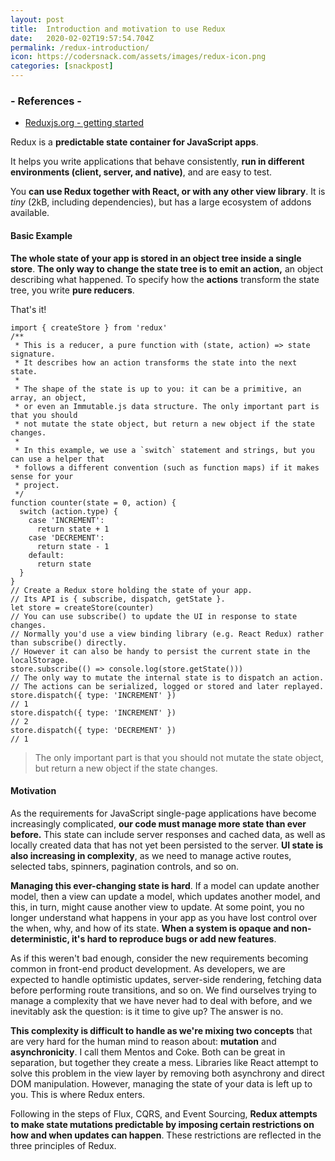 ```yaml
---
layout: post
title:  Introduction and motivation to use Redux
date:   2020-02-02T19:57:54.704Z
permalink: /redux-introduction/
icon: https://codersnack.com/assets/images/redux-icon.png
categories: [snackpost]
---
```


### - References -

- [Reduxjs.org - getting started](https://redux.js.org/introduction/getting-started)

Redux is a **predictable state container for JavaScript apps**.

It helps you write applications that behave consistently, **run in different environments (client, server, and native)**, and are easy to test. 

You **can use Redux together with React, or with any other view library**. It is *tiny* (2kB, including dependencies), but has a large ecosystem of addons available.

#### Basic Example
**The whole state of your app is stored in an object tree inside a single store**. **The only way to change the state tree is to emit an action,** an object describing what happened. To specify how the **actions** transform the state tree, you write **pure reducers**.

That's it!

```
import { createStore } from 'redux'
/**
 * This is a reducer, a pure function with (state, action) => state signature.
 * It describes how an action transforms the state into the next state.
 *
 * The shape of the state is up to you: it can be a primitive, an array, an object,
 * or even an Immutable.js data structure. The only important part is that you should
 * not mutate the state object, but return a new object if the state changes.
 *
 * In this example, we use a `switch` statement and strings, but you can use a helper that
 * follows a different convention (such as function maps) if it makes sense for your
 * project.
 */
function counter(state = 0, action) {
  switch (action.type) {
    case 'INCREMENT':
      return state + 1
    case 'DECREMENT':
      return state - 1
    default:
      return state
  }
}
// Create a Redux store holding the state of your app.
// Its API is { subscribe, dispatch, getState }.
let store = createStore(counter)
// You can use subscribe() to update the UI in response to state changes.
// Normally you'd use a view binding library (e.g. React Redux) rather than subscribe() directly.
// However it can also be handy to persist the current state in the localStorage.
store.subscribe(() => console.log(store.getState()))
// The only way to mutate the internal state is to dispatch an action.
// The actions can be serialized, logged or stored and later replayed.
store.dispatch({ type: 'INCREMENT' })
// 1
store.dispatch({ type: 'INCREMENT' })
// 2
store.dispatch({ type: 'DECREMENT' })
// 1
```

>The only important part is that you should not mutate the state object, but return a new object if the state changes.

#### Motivation
As the requirements for JavaScript single-page applications have become increasingly complicated, **our code must manage more state than ever before.** This state can include server responses and cached data, as well as locally created data that has not yet been persisted to the server. **UI state is also increasing in complexity**, as we need to manage active routes, selected tabs, spinners, pagination controls, and so on.

**Managing this ever-changing state is hard**. If a model can update another model, then a view can update a model, which updates another model, and this, in turn, might cause another view to update. At some point, you no longer understand what happens in your app as you have lost control over the when, why, and how of its state. **When a system is opaque and non-deterministic, it's hard to reproduce bugs or add new features**.

As if this weren't bad enough, consider the new requirements becoming common in front-end product development. As developers, we are expected to handle optimistic updates, server-side rendering, fetching data before performing route transitions, and so on. We find ourselves trying to manage a complexity that we have never had to deal with before, and we inevitably ask the question: is it time to give up? The answer is no.

**This complexity is difficult to handle as we're mixing two concepts** that are very hard for the human mind to reason about: **mutation** and **asynchronicity**. I call them Mentos and Coke. Both can be great in separation, but together they create a mess. Libraries like React attempt to solve this problem in the view layer by removing both asynchrony and direct DOM manipulation. However, managing the state of your data is left up to you. This is where Redux enters.

Following in the steps of Flux, CQRS, and Event Sourcing, **Redux attempts to make state mutations predictable by imposing certain restrictions on how and when updates can happen**. These restrictions are reflected in the three principles of Redux.
